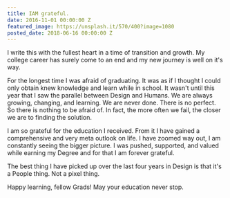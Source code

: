 ```yaml
---
title: IAM grateful.
date: 2016-11-01 00:00:00 Z
featured_image: https://unsplash.it/570/400?image=1080
posted_date: 2018-06-16 00:00:00 Z
---
```


I write this with the fullest heart in a time of transition and growth. My college career has surely come to an end and my new journey is well on it's way. 

For the longest time I was afraid of graduating. It was as if I thought I could only obtain knew knowledge and learn while in school. It wasn't until this year that I saw the parallel between Design and Humans. We are always growing, changing, and learning. We are never done. There is no perfect. So there is nothing to be afraid of. In fact, the more often we fail, the closer we are to finding the solution.

I am so grateful for the education I received. From it I have gained a comprehensive and very meta outlook on life. I have zoomed way out, I am constantly seeing the bigger picture. I was pushed, supported, and valued while earning my Degree and for that I am forever grateful.

The best thing I have picked up over the last four years in Design is that it's a People thing. Not a pixel thing.

Happy learning, fellow Grads! May your education never stop.